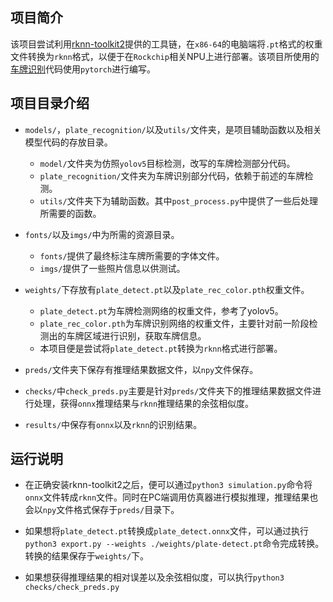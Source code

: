 ## 项目简介

该项目尝试利用[rknn-toolkit2](https://github.com/rockchip-linux/rknn-toolkit2)提供的工具链，在`x86-64`的电脑端将`.pt`格式的权重文件转换为`rknn`格式，以便于在`Rockchip`相关NPU上进行部署。该项目所使用的[车牌识别](https://github.com/we0091234/Chinese_license_plate_detection_recognition)代码使用`pytorch`进行编写。

## 项目目录介绍

- `models/`，`plate_recognition/`以及`utils/`文件夹，是项目辅助函数以及相关模型代码的存放目录。
    - `model/`文件夹为仿照`yolov5`目标检测，改写的车牌检测部分代码。
    - `plate_recognition/`文件夹为车牌识别部分代码，依赖于前述的车牌检测。
    - `utils/`文件夹下为辅助函数。其中`post_process.py`中提供了一些后处理所需要的函数。

- `fonts/`以及`imgs/`中为所需的资源目录。
    - `fonts/`提供了最终标注车牌所需要的字体文件。
    - `imgs/`提供了一些照片信息以供测试。

- `weights/`下存放有`plate_detect.pt`以及`plate_rec_color.pth`权重文件。
    - `plate_detect.pt`为车牌检测网络的权重文件，参考了yolov5。
    - `plate_rec_color.pth`为车牌识别网络的权重文件，主要针对前一阶段检测出的车牌区域进行识别，获取车牌信息。
    - 本项目便是尝试将`plate_detect.pt`转换为`rknn`格式进行部署。

- `preds/`文件夹下保存有推理结果数据文件，以`npy`文件保存。

- `checks/`中`check_preds.py`主要是针对`preds/`文件夹下的推理结果数据文件进行处理，获得`onnx`推理结果与`rknn`推理结果的余弦相似度。

- `results/`中保存有`onnx`以及`rknn`的识别结果。

## 运行说明

- 在正确安装rknn-toolkit2之后，便可以通过`python3 simulation.py`命令将`onnx`文件转成`rknn`文件。同时在PC端调用仿真器进行模拟推理，推理结果也会以`npy`文件格式保存于`preds/`目录下。

- 如果想将`plate_detect.pt`转换成`plate_detect.onnx`文件，可以通过执行`python3 export.py --weights ./weights/plate-detect.pt`命令完成转换。转换的结果保存于`weights/`下。

- 如果想获得推理结果的相对误差以及余弦相似度，可以执行`python3 checks/check_preds.py`
